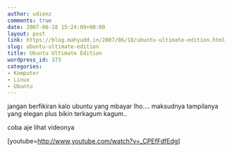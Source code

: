 ```yaml
---
author: udienz
comments: true
date: 2007-06-18 15:24:09+00:00
layout: post
link: https://blog.mahyudd.in/2007/06/18/ubuntu-ultimate-edition.html
slug: ubuntu-ultimate-edition
title: Ubuntu Ultimate Edition
wordpress_id: 373
categories:
- Komputer
- Linux
- Ubuntu
---
```


jangan berfikiran kalo ubuntu yang mbayar lho.... maksudnya tampilanya yang elegan plus bikin terkagum kagum..

coba aje lihat videonya

[youtube=http://www.youtube.com/watch?v=_CPEfFdfEdg]
